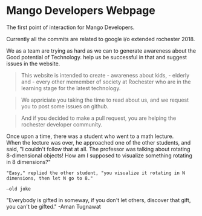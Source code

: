 # Mango Developers Webpage 
The first point of interaction for Mango Developers.

Currently all the commits are related to google i/o extended rochester 2018.

We as a team are trying as hard as we can to generate awareness about the Good potential of Technology.
help us be successful in that and suggest issues in the website.

 > This website is intended to create - awareness about kids, - elderly and - every other memember of society at Rochester who are in the learning stage for the latest technology.


 > We appriciate you taking the time to read about us, and we request you to post some issues on github.

 > And if you decided to make a pull request, you are helping the rochester developer community.
 
 Once upon a time, there was a student who went to a math lecture.  
When the lecture was over, he approached one of the other students, and said, "I couldn't follow that at all.  The professor was talking about rotating 8-dimensional objects!  How am I supposed to visualize something rotating in 8 dimensions?"

    "Easy," replied the other student, "you visualize it rotating in N dimensions, then let N go to 8."
                                                                                                      —old joke

"Everybody is gifted in someway, if you don't let others, discover that gift, you can't be gifted."     -Aman Tugnawat


